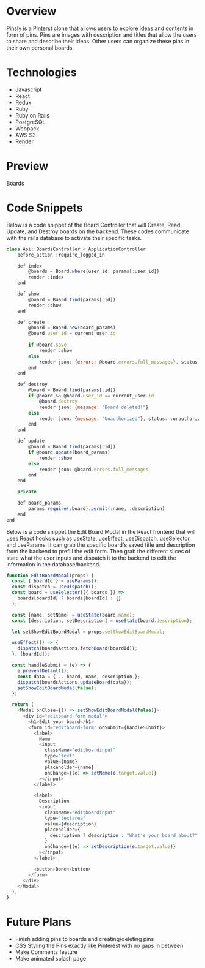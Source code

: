 # Overview

[Pinsly](https://pinsly.onrender.com/) is a [Pinterst](https://www.pinterest.com/) clone that allows users to explore ideas and contents in form of pins. Pins are images with description and titles that allow the users to share and describe their ideas. Other users can organize these pins in their own personal  boards. 

# Technologies 
* Javascript
* React
* Redux
* Ruby
* Ruby on Rails
* PostgreSQL
* Webpack
* AWS S3
* Render

# Preview
Boards

# Code Snippets
Below is a code snippet of the Board Controller that will Create, Read, Update, and Destroy boards on the backend. These codes communicate with the rails database to activate their specific tasks.
```js
class Api::BoardsController < ApplicationController
    before_action :require_logged_in

    def index
        @boards = Board.where(user_id: params[:user_id])
        render :index
    end

    def show 
        @board = Board.find(params[:id])
        render :show
    end

    def create
        @board = Board.new(board_params)
        @board.user_id = current_user.id 
      
        if @board.save
            render :show
        else 
            render json: {errors: @board.errors.full_messages}, status: :unprocessable_entity
        end
    end

    def destroy
        @board = Board.find(params[:id])
        if @board && @board.user_id == current_user.id
            @board.destroy
            render json: {message: "Board deleted!"}
        else 
            render json: {message: "Unauthorized"}, status: :unauthorized
        end
    end

    def update
        @board = Board.find(params[:id])
        if @board.update(board_params)
            render :show
        else
            render json: @board.errors.full_messages
        end
    end

    private

    def board_params
        params.require(:board).permit(:name, :description)
    end
end
```
Below is a code snippet the Edit Board Modal in the React frontend that will uses React hooks such as useState, useEffect, useDispatch, useSelector, and useParams. It can grab the specific board's saved title and description from the backend to prefill the edit form. Then grab the different slices of state what the user inputs and dispatch it to the backend to edit the information in the database/backend.
```js
function EditBoardModal(props) {
  const { boardId } = useParams();
  const dispatch = useDispatch();
  const board = useSelector(({ boards }) =>
    boards[boardId] ? boards[boardId] : {}
  );

  const [name, setName] = useState(board.name);
  const [description, setDescription] = useState(board.description);

  let setShowEditBoardModal = props.setShowEditBoardModal;

  useEffect(() => {
    dispatch(boardsActions.fetchBoard(boardId));
  }, [boardId]);

  const handleSubmit = (e) => {
    e.preventDefault();
    const data = { ...board, name, description };
    dispatch(boardsActions.updateBoard(data));
    setShowEditBoardModal(false);
  };

  return (
    <Modal onClose={() => setShowEditBoardModal(false)}>
      <div id="editboard-form-modal">
        <h1>Edit your board</h1>
        <form id="editboard-form" onSubmit={handleSubmit}>
          <label>
            Name
            <input
              className="editboardinput"
              type="text"
              value={name}
              placeholder={name}
              onChange={(e) => setName(e.target.value)}
            ></input>
          </label>

          <label>
            Description
            <input
              className="editboardinput"
              type="textarea"
              value={description}
              placeholder={
                description ? description : "What's your board about?"
              }
              onChange={(e) => setDescription(e.target.value)}
            ></input>
          </label>

          <button>Done</button>
        </form>
      </div>
    </Modal>
  );
}
```
# Future Plans
* Finish adding pins to boards and creating/deleting pins
* CSS Styling the Pins exactly like Pinterest with no gaps in between
* Make Comments feature
* Make animated splash page